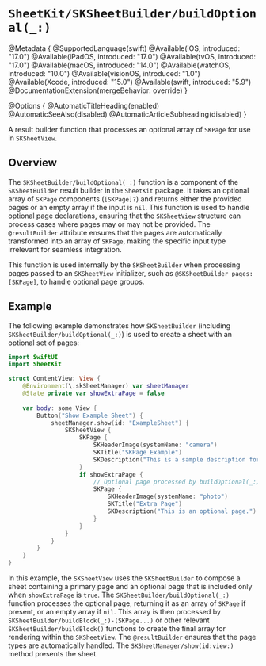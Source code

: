 # ``SheetKit/SKSheetBuilder/buildOptional(_:)``

@Metadata {
    @SupportedLanguage(swift)
    @Available(iOS, introduced: "17.0")
    @Available(iPadOS, introduced: "17.0")
    @Available(tvOS, introduced: "17.0")
    @Available(macOS, introduced: "14.0")
    @Available(watchOS, introduced: "10.0")
    @Available(visionOS, introduced: "1.0")
    @Available(Xcode, introduced: "15.0")
    @Available(swift, introduced: "5.9")
    @DocumentationExtension(mergeBehavior: override)
}

@Options {
    @AutomaticTitleHeading(enabled)
    @AutomaticSeeAlso(disabled)
    @AutomaticArticleSubheading(disabled)
}

A result builder function that processes an optional array of ``SKPage`` for use in ``SKSheetView``.

## Overview

The ``SKSheetBuilder/buildOptional(_:)`` function is a component of the ``SKSheetBuilder`` result builder in the `SheetKit` package. It takes an optional array of `SKPage` components (`[SKPage]?`) and returns either the provided pages or an empty array if the input is `nil`. This function is used to handle optional page declarations, ensuring that the ``SKSheetView`` structure can process cases where pages may or may not be provided. The `@resultBuilder` attribute ensures that the pages are automatically transformed into an array of `SKPage`, making the specific input type irrelevant for seamless integration.

This function is used internally by the ``SKSheetBuilder`` when processing pages passed to an ``SKSheetView`` initializer, such as `@SKSheetBuilder pages: [SKPage]`, to handle optional page groups.

## Example

The following example demonstrates how ``SKSheetBuilder`` (including ``SKSheetBuilder/buildOptional(_:)``) is used to create a sheet with an optional set of pages:

```swift
import SwiftUI
import SheetKit

struct ContentView: View {
    @Environment(\.skSheetManager) var sheetManager
    @State private var showExtraPage = false
    
    var body: some View {
        Button("Show Example Sheet") {
            sheetManager.show(id: "ExampleSheet") {
                SKSheetView {
                    SKPage {
                        SKHeaderImage(systemName: "camera")
                        SKTitle("SKPage Example")
                        SKDescription("This is a sample description for the page.")
                    }
                    if showExtraPage {
                        // Optional page processed by buildOptional(_:)
                        SKPage {
                            SKHeaderImage(systemName: "photo")
                            SKTitle("Extra Page")
                            SKDescription("This is an optional page.")
                        }
                    }
                }
            }
        }
    }
}
```

In this example, the ``SKSheetView`` uses the ``SKSheetBuilder`` to compose a sheet containing a primary page and an optional page that is included only when `showExtraPage` is `true`. The ``SKSheetBuilder/buildOptional(_:)`` function processes the optional page, returning it as an array of `SKPage` if present, or an empty array if `nil`. This array is then processed by ``SKSheetBuilder/buildBlock(_:)-(SKPage...)`` or other relevant ``SKSheetBuilder/buildBlock()`` functions to create the final array for rendering within the ``SKSheetView``. The `@resultBuilder` ensures that the page types are automatically handled. The ``SKSheetManager/show(id:view:)`` method presents the sheet.